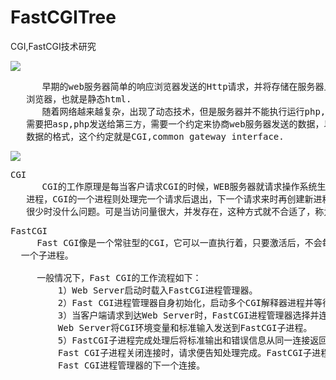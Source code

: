 # FastCGITree
CGI,FastCGI技术研究


![](https://i.imgur.com/yODVpMw.png)

<pre>
      早期的web服务器简单的响应浏览器发送的Http请求，并将存储在服务器上的html文件返回给
   浏览器，也就是静态html.
      随着网络越来越复杂，出现了动态技术，但是服务器并不能执行运行php,asp这样的脚本文件，
   需要把asp,php发送给第三方，需要一个约定来协商web服务器发送的数据，以及第三方需要返回的
   数据的格式，这个约定就是CGI,common gateway interface.
</pre>

![](https://i.imgur.com/5jTkX0j.png)

<pre>
CGI
      CGI的工作原理是每当客户请求CGI的时候，WEB服务器就请求操作系统生成一个新的CGI解释器
   进程，CGI的一个进程则处理完一个请求后退出，下一个请求来时再创建新进程。当然这样在访问量
   很少时没什么问题。可是当访问量很大，并发存在，这种方式就不合适了，称为了性能的瓶颈。
</pre>

<pre>
FastCGI
     Fast CGI像是一个常驻型的CGI，它可以一直执行着，只要激活后，不会每次都花费时间去fork
  一个子进程。

     一般情况下，Fast CGI的工作流程如下：
         1）Web Server启动时载入FastCGI进程管理器。
         2）Fast CGI进程管理器自身初始化，启动多个CGI解释器进程并等待来自Web Server的连接。
         3）当客户端请求到达Web Server时，FastCGI进程管理器选择并连接到一个CGI解释器，
         Web Server将CGI环境变量和标准输入发送到FastCGI子进程。
         5）FastCGI子进程完成处理后将标准输出和错误信息从同一连接返回给Web Server。当
         Fast CGI子进程关闭连接时，请求便告知处理完成。FastCGI子进程接着等待并处理来自
         Fast CGI进程管理器的下一个连接。
</pre>
